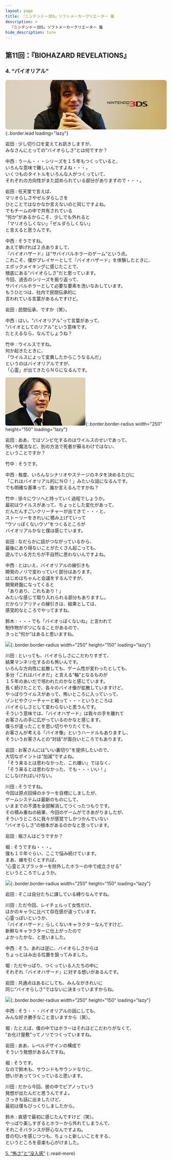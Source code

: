 ```yaml
---
layout: page
title: 『ニンテンドー3DS』ソフトメーカークリエーター 篇
description: >
  『ニンテンドー3DS』ソフトメーカークリエーター 篇
hide_description: ture
---
```


## 第11回：『BIOHAZARD REVELATIONS』

### 4. “バイオリアル”

![](/interviews/jp/3ds/creators/vol1/img/mainvisual4.jpg){:.border.lead loading="lazy"}

岩田
: 少し切り口を変えてお訊きしますが、<br>みなさんにとっての“バイオらしさ”とは何ですか？

中西
: うーん・・・シリーズを１５年もつくっていると、<br>いろんな意味で難しいんですよね・・・。<br>いくつものタイトルをいろんな人がつくっていて、<br>それぞれの方向性がまた認められている部分がありますので・・・。

岩田
: 任天堂で言えば、<br>マリオらしさやゼルダらしさを<br>ひとことではなかなか言えないのと同じですよね。<br>でもチームの中で共有されている<br>“何か”があるからこそ、少しでも外れると<br>「マリオらしくない」「ゼルダらしくない」<br>と言えると思うんです。

中西
: そうですね。<br>あえて挙げれば２点ありまして、<br>『バイオハザード』は“サバイバルホラーのゲーム”という点。<br>これこそ、僕がプレイヤーとして『バイオハザード』を体験したときに、<br>エポックメイキングに感じたことで、<br>根底にある“バイオらしさ”だと思っています。<br>今回、過去のシリーズを振り返って、<br>サバイバルホラーとして必要な要素を洗いなおしています。<br>もうひとつは、社内で民間伝承的に<br>言われている言葉があるんですけど。

岩田
: 民間伝承、ですか（笑）。

中西
: はい。“バイオリアル”って言葉があって、<br>“バイオとしてのリアル”という意味です。<br>たとえるなら、なんでしょうね？

竹中
: ウイルスですね。<br>何か起きたときに、<br>「ウイルスによって変異したからこうなるんだ」<br>というのはバイオリアルですが、<br>「心霊」が出てきたらＮＧになるんです。

![](/interviews/jp/3ds/creators/vol1/img/photo18.jpg){:.border.border-radius width="250" height="150" loading="lazy"}

岩田
: ああ、ではゾンビ化するのはウイルスのせいであって、<br>呪いや魔法など、別の方法で死者が蘇るわけではない、<br>ということですか？

竹中
: そうです。

中西
: 毎度、いろんなシナリオやステージのネタを決めるたびに<br>「これはバイオリアル的にＮＯ！」みたいな話になるんです。<br>でも明確な基準って、誰か言えるんですかね？

竹中
: 徐々にウソへと持っていく過程でしょうか。<br>最初はウイルスがあって、ちょっとした変化があって、<br>だんだんすごいクリーチャーが出てきて・・・と、<br>ストーリーをきれいに積み上げていって<br>“ウソっぽくないウソ”をつくるところが<br>バイオリアルかなと僕は感じています。

岩田
: なだらかに話がつながっているから、<br>最後にあり得ないことがたくさん起こっても、<br>遊んでいる方たちが不自然に思わないんですよね。

中西
: とはいえ、バイオリアルの線引きも<br>開発のノリで変わっていく部分はあります。<br>はじめはちゃんと会議をするんですが、<br>開発終盤になってくると<br>「ありあり、これもあり！」<br>みたいな感じで取り入れられる部分もありますし。<br>だからリアリティの線引きは、結果としては、<br>感覚的なところでやってますね。

鈴木
: ・・・でも「バイオっぽくないね」と言われて<br>制作物がボツになることがあるので、<br>きっと“何か”はあると思いますね。

![](/interviews/jp/3ds/creators/vol1/img/photo19.jpg){:.border.border-radius width="250" height="150" loading="lazy"}

川田
: といっても、バイオらしさにこだわりすぎて、<br>結果マンネリ化するのも怖いんです。<br>いろんな方向性に拡散しても、ゲーム性が変わったとしても、<br>多分「これはバイオだ」と言える“軸”となるものが<br>１５年のあいだで培われたのかなと感じています。<br>長く続けたことで、各々のバイオ像が拡散していますけど、<br>やっぱりウイルスがあって、怖いところに入っていって、<br>ゾンビやクリーチャーと戦って・・・というところは<br>バイオらしさとして変わらないと思うんです。<br>そういう意味では、『バイオハザード』は我々の手を離れて<br>お客さんの手に広がっているのかなと感じます。<br>僕らが違ったことを思い切りやりたくても、<br>お客さんが考える「バイオ像」というハードルもありますし、<br>そういうお客さんとの“対話”が面白いところでもあります。

岩田
: お客さんには“いい裏切り”を提供したいので、<br>大切なポイントは“加減”ですよね。<br>「そう来るとは思わなかった、これ嫌い」ではなく、<br>「そう来るとは思わなかった、でも・・・いい！」<br>にしなければいけない。

川田
: そうですね。<br>今回は原点回帰のホラーを目標にしましたが、<br>ゲームシステムは最新のものにして、<br>いままでの不満を全部解消してつくったつもりです。<br>その積み重ねの結果、今回のゲームができあがりましたが、<br>そういうところに我々が感覚でしかつかんでいない<br>“バイオらしさ”の根本があるのかなと思っています。

岩田
: 堀さんはどうですか？

堀
: そうですね・・・。<br>僕も１０年ぐらい、ここで悩み続けています。<br>まあ、線を引くとすれば、<br>“心霊とスプラッターを除外したホラーの中で成立させる”<br>というところでしょうか。

![](/interviews/jp/3ds/creators/vol1/img/photo20.jpg){:.border.border-radius width="250" height="150" loading="lazy"}

岩田
: そこは自分たちに課している縛りなんですね。

川田
: ただ今回、レイチェルって女性だけ、<br>ほかのキャラに比べて存在感が違っています。<br>心霊っぽいというか、<br>『バイオハザード』らしくないキャラクターなんですけど、<br>新鮮なキャラクターに仕上がったので<br>よかったかな、と思いました。

中西
: そう。あれは逆に、バイオらしさからは<br>ちょっとはみ出る位置を狙ってみました。

堀
: ただやっぱり、つくっている人たちの中に<br>それぞれ『バイオハザード』に対する想いがあるんです。

岩田
: 共通点はあるにしても、みんながきれいに<br>同じ“バイオらしさ”ではないに決まっていますからね。

![](/interviews/jp/3ds/creators/vol1/img/photo21.jpg){:.border.border-radius width="250" height="150" loading="lazy"}

中西
: そう・・・バイオリアルの話にしても、<br>みんな好き勝手なこと言いますから（笑）。

堀
: たとえば、僕の中ではホラーはそれほどこだわりがなくて、<br>“お化け屋敷”ってノリでつくっていますね。

岩田
: ああ、レベルデザインの構成で<br>そういう発想があるんですね。

堀
: そうです。<br>なので鈴木も、サウンドもサウンドなりに、<br>想いがあってつくっていると思います。

川田
: だから今回、彼の中でピアノっていう<br>発想が出たんだと思うんですよ。<br>さっきも話に出ましたけど、<br>最初は僕もびっくりしましたから。

鈴木
: 直感で最初に感じたんですけど（笑）。<br>やっぱり美しすぎるとホラーから外れてしまうんで、<br>それこそバランスが肝心なんですよね。<br>昔の匂いを感じつつも、ちょっと新しいことをする、<br>というところを音楽も心がけました。

[5. “怖さ”と“没入感”](5.md)
{:.read-more}

